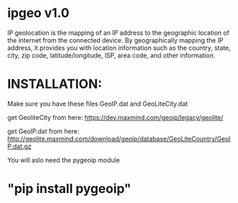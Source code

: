 # ipgeo v1.0

IP geolocation is the mapping of an IP address to the geographic location of the internet from the connected device. By geographically mapping the IP address, it provides you with location information such as the country, state, city, zip code, latitude/longitude, ISP, area code, and other information.

# INSTALLATION:

Make sure you have these files GeoIP.dat and GeoLiteCity.dat

get GeoliteCity from here: https://dev.maxmind.com/geoip/legacy/geolite/

get GeoIP.dat from here: http://geolite.maxmind.com/download/geoip/database/GeoLiteCountry/GeoIP.dat.gz

You will aslo need the pygeoip module

# "pip install pygeoip"




